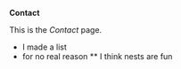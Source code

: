 **Contact**

This is the _Contact_ page.

* I made a list
* for no real reason
** I think nests are fun
